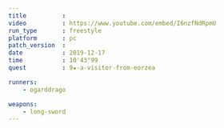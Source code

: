 ```yaml
---
title          :
video          : https://www.youtube.com/embed/I6nzfNdRpmU
run_type       : freestyle
platform       : pc
patch_version  : 
date           : 2019-12-17
time           : 10'43"99
quest          : 9★-a-visitor-from-eorzea

runners:
    - ogarddrago

weapons:
    - long-sword
---
```

